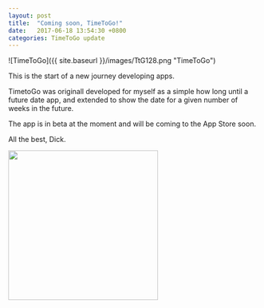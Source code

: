 ```yaml
---
layout: post
title:  "Coming soon, TimeToGo!"
date:   2017-06-18 13:54:30 +0800
categories: TimeToGo update
---
```

![TimeToGo]({{ site.baseurl }}/images/TtG128.png "TimeToGo")

This is the start of a new journey developing apps.

TimetoGo was originall developed for myself as a simple how long until a future date app, and extended to show the date for a given number of weeks in the future.

The app is in beta at the moment and will be coming to the App Store soon.

All the best, Dick.

<img src="{{ site.baseurl }}/images/iPhone7-4Date1-d41d8cd98f00b204e9800998ecf8427e_framed.png" width="300">
